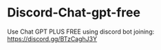 # Discord-Chat-gpt-free
Use Chat GPT PLUS FREE using discord bot joining: https://discord.gg/BTzCaghJ3Y







                                                                                                                                                                          